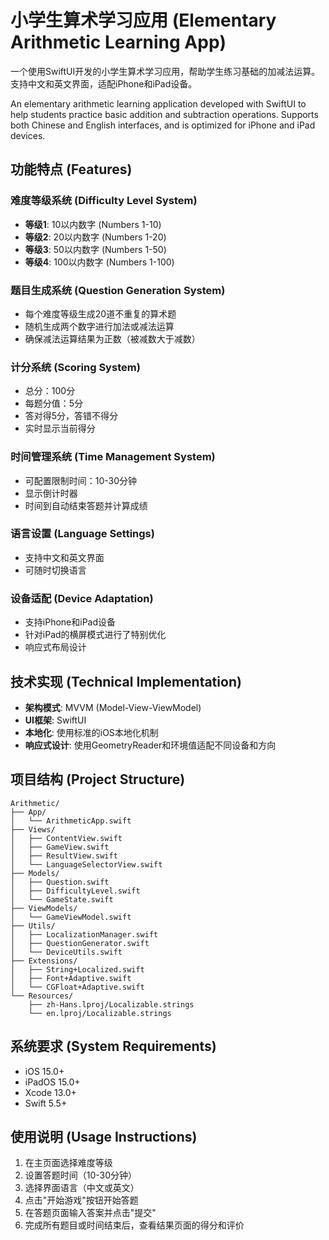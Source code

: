 # 小学生算术学习应用 (Elementary Arithmetic Learning App)

一个使用SwiftUI开发的小学生算术学习应用，帮助学生练习基础的加减法运算。支持中文和英文界面，适配iPhone和iPad设备。

An elementary arithmetic learning application developed with SwiftUI to help students practice basic addition and subtraction operations. Supports both Chinese and English interfaces, and is optimized for iPhone and iPad devices.

## 功能特点 (Features)

### 难度等级系统 (Difficulty Level System)
- **等级1**: 10以内数字 (Numbers 1-10)
- **等级2**: 20以内数字 (Numbers 1-20)
- **等级3**: 50以内数字 (Numbers 1-50)
- **等级4**: 100以内数字 (Numbers 1-100)

### 题目生成系统 (Question Generation System)
- 每个难度等级生成20道不重复的算术题
- 随机生成两个数字进行加法或减法运算
- 确保减法运算结果为正数（被减数大于减数）

### 计分系统 (Scoring System)
- 总分：100分
- 每题分值：5分
- 答对得5分，答错不得分
- 实时显示当前得分

### 时间管理系统 (Time Management System)
- 可配置限制时间：10-30分钟
- 显示倒计时器
- 时间到自动结束答题并计算成绩

### 语言设置 (Language Settings)
- 支持中文和英文界面
- 可随时切换语言

### 设备适配 (Device Adaptation)
- 支持iPhone和iPad设备
- 针对iPad的横屏模式进行了特别优化
- 响应式布局设计

## 技术实现 (Technical Implementation)

- **架构模式**: MVVM (Model-View-ViewModel)
- **UI框架**: SwiftUI
- **本地化**: 使用标准的iOS本地化机制
- **响应式设计**: 使用GeometryReader和环境值适配不同设备和方向

## 项目结构 (Project Structure)

```
Arithmetic/
├── App/
│   └── ArithmeticApp.swift
├── Views/
│   ├── ContentView.swift
│   ├── GameView.swift
│   ├── ResultView.swift
│   └── LanguageSelectorView.swift
├── Models/
│   ├── Question.swift
│   ├── DifficultyLevel.swift
│   └── GameState.swift
├── ViewModels/
│   └── GameViewModel.swift
├── Utils/
│   ├── LocalizationManager.swift
│   ├── QuestionGenerator.swift
│   └── DeviceUtils.swift
├── Extensions/
│   ├── String+Localized.swift
│   ├── Font+Adaptive.swift
│   └── CGFloat+Adaptive.swift
└── Resources/
    ├── zh-Hans.lproj/Localizable.strings
    └── en.lproj/Localizable.strings
```

## 系统要求 (System Requirements)

- iOS 15.0+
- iPadOS 15.0+
- Xcode 13.0+
- Swift 5.5+

## 使用说明 (Usage Instructions)

1. 在主页面选择难度等级
2. 设置答题时间（10-30分钟）
3. 选择界面语言（中文或英文）
4. 点击"开始游戏"按钮开始答题
5. 在答题页面输入答案并点击"提交"
6. 完成所有题目或时间结束后，查看结果页面的得分和评价
